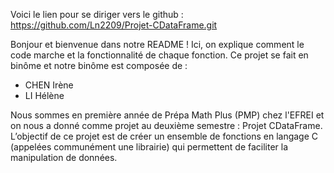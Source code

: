 Voici le lien pour se diriger vers le github : https://github.com/Ln2209/Projet-CDataFrame.git

Bonjour et bienvenue dans notre README ! Ici, on explique comment le code marche et la fonctionnalité de chaque fonction. Ce projet se fait en binôme et notre binôme est composée de : 
- CHEN Irène
- LI Hélène

Nous sommes en première année de Prépa Math Plus (PMP) chez l'EFREI et on nous a donné comme projet au deuxième semestre : Projet CDataFrame.
L’objectif de ce projet est de créer un ensemble de fonctions en langage C (appelées communément une librairie) qui permettent de faciliter la manipulation de données. 

